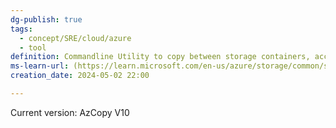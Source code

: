 ```yaml
---
dg-publish: true
tags:
  - concept/SRE/cloud/azure
  - tool
definition: Commandline Utility to copy between storage containers, accounts, subscriptions or even Amazon and google accounts
ms-learn-url: (https://learn.microsoft.com/en-us/azure/storage/common/storage-use-azcopy-v10)
creation_date: 2024-05-02 22:00

---
```


Current version: AzCopy V10
